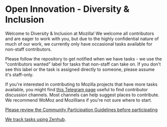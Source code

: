 # Open Innovation - Diversity & Inclusion

Welcome to Diversity & Inclusion at Mozilla! We welcome all contributors and are eager to work with you, but due to the highly confidential nature of much of our work, we currently only have occasional tasks available for non-staff contributors.

Please follow the repository to get notified when we have tasks - we use the "contributors wanted" label for tasks that non-staff can take on. If you don't see this label or the task is assigned directly to someone, please assume it's staff-only.

If you're interested in contributing to Mozilla projects that have more tasks available, you might find [this Telegram page](https://wiki.mozilla.org/Telegram) useful to find contributor discussion channels. Most channels can help suggest places to contribute. We recommend WoMoz and Mozillians if you're not sure where to start.

[Please review the Community Participation Guidelines before participating](https://www.mozilla.org/en-US/about/governance/policies/participation/)   

[We track tasks using Zenhub](https://app.zenhub.com/workspace/o/mozilla/diversity/boards?repos=77927559).
